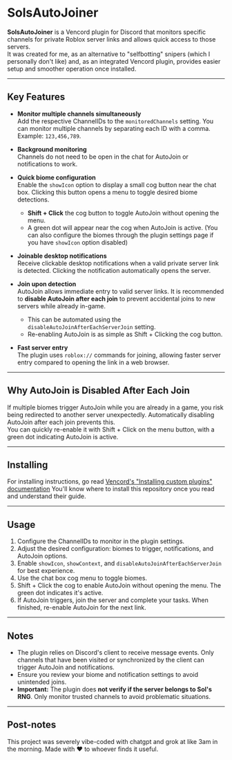 # SolsAutoJoiner

**SolsAutoJoiner** is a Vencord plugin for Discord that monitors specific channels for private Roblox server links and allows quick access to those servers.  
It was created for me, as an alternative to "selfbotting" snipers (which I personally don't like) and, as an integrated Vencord plugin, provides easier setup and smoother operation once installed.

---

## Key Features

- **Monitor multiple channels simultaneously**  
  Add the respective ChannelIDs to the `monitoredChannels` setting. You can monitor multiple channels by separating each ID with a comma. Example: `123,456,789`.

- **Background monitoring**  
  Channels do not need to be open in the chat for AutoJoin or notifications to work.

- **Quick biome configuration**  
  Enable the `showIcon` option to display a small cog button near the chat box. Clicking this button opens a menu to toggle desired biome detections.  
  - **Shift + Click** the cog button to toggle AutoJoin without opening the menu.  
  - A green dot will appear near the cog when AutoJoin is active.
  (You can also configure the biomes through the plugin settings page if you have `showIcon` option disabled)

- **Joinable desktop notifications**  
  Receive clickable desktop notifications when a valid private server link is detected. Clicking the notification automatically opens the server.

- **Join upon detection**  
  AutoJoin allows immediate entry to valid server links. It is recommended to **disable AutoJoin after each join** to prevent accidental joins to new servers while already in-game.  
  - This can be automated using the `disableAutoJoinAfterEachServerJoin` setting.  
  - Re-enabling AutoJoin is as simple as Shift + Clicking the cog button.

- **Fast server entry**  
  The plugin uses `roblox://` commands for joining, allowing faster server entry compared to opening the link in a web browser.

---

## Why AutoJoin is Disabled After Each Join

If multiple biomes trigger AutoJoin while you are already in a game, you risk being redirected to another server unexpectedly. Automatically disabling AutoJoin after each join prevents this.  
You can quickly re-enable it with Shift + Click on the menu button, with a green dot indicating AutoJoin is active.

---

## Installing

For installing instructions, go read [Vencord's "Installing custom plugins" documentation](https://docs.vencord.dev/installing/custom-plugins/)
You'll know where to install this repository once you read and understand their guide.

---

## Usage

1. Configure the ChannelIDs to monitor in the plugin settings.
2. Adjust the desired configuration: biomes to trigger, notifications, and AutoJoin options.
3. Enable `showIcon`, `showContext`, and `disableAutoJoinAfterEachServerJoin` for best experience.
4. Use the chat box cog menu to toggle biomes.
5. Shift + Click the cog to enable AutoJoin without opening the menu. The green dot indicates it's active.
6. If AutoJoin triggers, join the server and complete your tasks. When finished, re-enable AutoJoin for the next link.

---

## Notes

- The plugin relies on Discord's client to receive message events. Only channels that have been visited or synchronized by the client can trigger AutoJoin and notifications.
- Ensure you review your biome and notification settings to avoid unintended joins.
- **Important:** The plugin does **not verify if the server belongs to Sol's RNG**. Only monitor trusted channels to avoid problematic situations.

---

## Post-notes
This project was severely vibe-coded with chatgpt and grok at like 3am in the morning. 
Made with ❤️ to whoever finds it useful.
